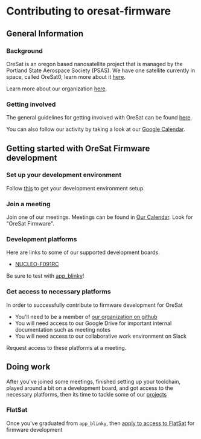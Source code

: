 # Contributing to oresat-firmware

## General Information

### Background

OreSat is an oregon based nanosatellite project that is managed by the Portland State Aerospace Society (PSAS). We have one satellite currently in space, called OreSat0, learn more about it [here](https://www.pdx.edu/news/oregons-first-satellite-launched-orbit).

Learn more about our organization [here](https://www.oresat.org/About-PSAS).

### Getting involved

The general guidelines for getting involved with OreSat can be found [here](https://www.oresat.org/get-involved).

You can also follow our activity by taking a look at our [Google Calendar](https://calendar.google.com/calendar/u/0/embed?color=%23cca6ac&src=psas.rockets@gmail.com).

## Getting started with OreSat Firmware development

### Set up your development environment

Follow [this](https://github.com/oresat/oresat-firmware#getting-started) to get your development environment setup.


### Join a meeting

Join one of our meetings. Meetings can be found in [Our Calendar](https://calendar.google.com/calendar/u/0/embed?color=%23cca6ac&src=psas.rockets@gmail.com). Look for "OreSat Firmware".

### Development platforms

  Here are links to some of our supported development boards.

  * [NUCLEO-F091RC](https://www.mouser.com/ProductDetail/STMicroelectronics/NUCLEO-F091RC?qs=CE9ecZDhCK0jcTHFYd%2Fi5g%3D%3D#.YoAe6h4MCag.link)

  Be sure to test with [app_blinky](https://github.com/oresat/oresat-firmware#test-your-toolchain)!

### Get access to necessary platforms

In order to successfully contribute to firmware development for OreSat

* You'll need to be a member of [our organization on github](https://github.com/oresat)
* You will need access to our Google Drive for important internal documentation such as meeting notes
* You will need access to our collaborative work environment on Slack

Request access to these platforms at a meeting.

## Doing work

After you've joined some meetings, finished setting up your toolchain, played around a bit on a development board, and got access to the necessary platforms, then its time to tackle some of our [projects](https://github.com/orgs/oresat/projects/11)

### FlatSat

Once you've graduated from `app_blinky`, then [apply to access to FlatSat](https://docs.google.com/forms/d/e/1FAIpQLSe-ccw6G5nykoeNNAqmvJ1R2PRgdz4EatWyF9aBNmnYUBj_bA/viewform?fbzx=7774138356207160188) for firmware development
